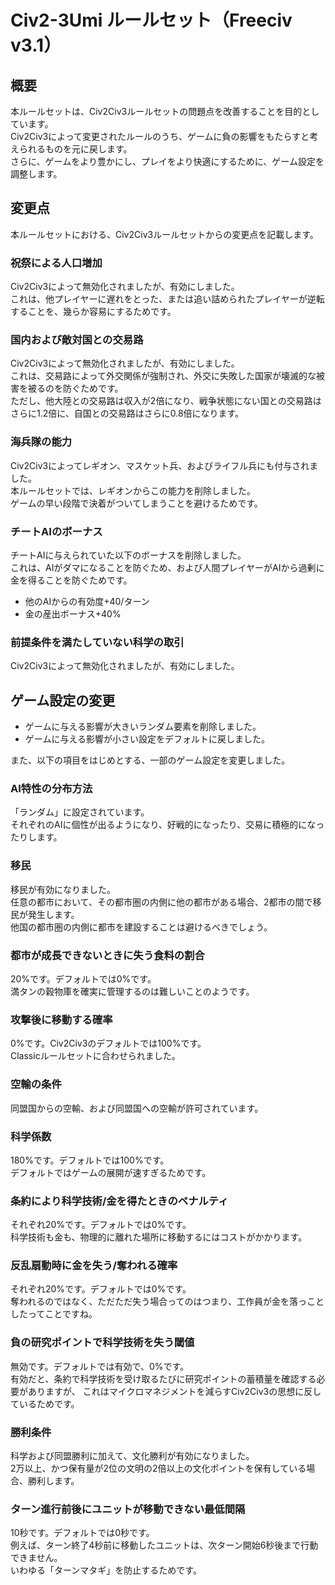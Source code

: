 # Civ2-3Umi ルールセット（Freeciv v3.1）

## 概要
本ルールセットは、Civ2Civ3ルールセットの問題点を改善することを目的としています。  
Civ2Civ3によって変更されたルールのうち、ゲームに負の影響をもたらすと考えられるものを元に戻します。  
さらに、ゲームをより豊かにし、プレイをより快適にするために、ゲーム設定を調整します。

## 変更点
本ルールセットにおける、Civ2Civ3ルールセットからの変更点を記載します。

### 祝祭による人口増加
Civ2Civ3によって無効化されましたが、有効にしました。  
これは、他プレイヤーに遅れをとった、または追い詰められたプレイヤーが逆転することを、幾らか容易にするためです。

### 国内および敵対国との交易路
Civ2Civ3によって無効化されましたが、有効にしました。  
これは、交易路によって外交関係が強制され、外交に失敗した国家が壊滅的な被害を被るのを防ぐためです。  
ただし、他大陸との交易路は収入が2倍になり、戦争状態にない国との交易路はさらに1.2倍に、自国との交易路はさらに0.8倍になります。  

### 海兵隊の能力
Civ2Civ3によってレギオン、マスケット兵、およびライフル兵にも付与されました。  
本ルールセットでは、レギオンからこの能力を削除しました。  
ゲームの早い段階で決着がついてしまうことを避けるためです。

### チートAIのボーナス
チートAIに与えられていた以下のボーナスを削除しました。  
これは、AIがダマになることを防ぐため、および人間プレイヤーがAIから過剰に金を得ることを防ぐためです。
- 他のAIからの有効度+40/ターン
- 金の産出ボーナス+40%

### 前提条件を満たしていない科学の取引
Civ2Civ3によって無効化されましたが、有効にしました。

## ゲーム設定の変更
- ゲームに与える影響が大きいランダム要素を削除しました。
- ゲームに与える影響が小さい設定をデフォルトに戻しました。  
  
また、以下の項目をはじめとする、一部のゲーム設定を変更しました。

### AI特性の分布方法
「ランダム」に設定されています。  
それぞれのAIに個性が出るようになり、好戦的になったり、交易に積極的になったりします。

### 移民
移民が有効になりました。  
任意の都市において、その都市圏の内側に他の都市がある場合、2都市の間で移民が発生します。  
他国の都市圏の内側に都市を建設することは避けるべきでしょう。

### 都市が成長できないときに失う食料の割合
20%です。デフォルトでは0%です。  
満タンの穀物庫を確実に管理するのは難しいことのようです。

### 攻撃後に移動する確率
0%です。Civ2Civ3のデフォルトでは100%です。  
Classicルールセットに合わせられました。

### 空輸の条件
同盟国からの空輸、および同盟国への空輸が許可されています。

### 科学係数
180%です。デフォルトでは100%です。  
デフォルトではゲームの展開が速すぎるためです。

### 条約により科学技術/金を得たときのペナルティ
それぞれ20%です。デフォルトでは0%です。  
科学技術も金も、物理的に離れた場所に移動するにはコストがかかります。

### 反乱扇動時に金を失う/奪われる確率
それぞれ20%です。デフォルトでは0%です。  
奪われるのではなく、ただただ失う場合ってのはつまり、工作員が金を落っことしたってことですね。

### 負の研究ポイントで科学技術を失う閾値
無効です。デフォルトでは有効で、0%です。  
有効だと、条約で科学技術を受け取るたびに研究ポイントの蓄積量を確認する必要がありますが、
これはマイクロマネジメントを減らすCiv2Civ3の思想に反しているためです。

### 勝利条件
科学および同盟勝利に加えて、文化勝利が有効になりました。  
2万以上、かつ保有量が2位の文明の2倍以上の文化ポイントを保有している場合、勝利します。

### ターン進行前後にユニットが移動できない最低間隔
10秒です。デフォルトでは0秒です。  
例えば、ターン終了4秒前に移動したユニットは、次ターン開始6秒後まで行動できません。  
いわゆる「ターンマタギ」を防止するためです。

